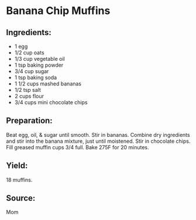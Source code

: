 Banana Chip Muffins
===================

Ingredients:
------------

- 1 egg
- 1/2 cup oats
- 1/3 cup vegetable oil
- 1 tsp baking powder
- 3/4 cup sugar
- 1 tsp baking soda
- 1 1/2 cups mashed bananas
- 1/2 tsp salt
- 2 cups flour
- 3/4 cups mini chocolate chips

Preparation:
------------

Beat egg, oil, & sugar until smooth. Stir in bananas. Combine dry ingredients
and stir into the banana mixture, just until moistened. Stir in chocolate
chips. Fill greased muffin cups 3/4 full. Bake 275F for 20 minutes.

Yield:
------

18 muffins.

Source:
-------
Mom